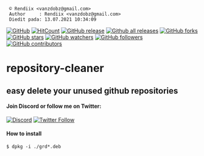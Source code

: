```
 © Rendiix <vanzdobz@gmail.com>
 Author     : Rendiix <vanzdobz@gmail.com>
 Diedit pada: 13.07.2021 10:34:09
```
[![GitHub](https://img.shields.io/github/license/rendiix/repository-cleaner.svg)](https://github.com/rendiix/repository-cleaner/blob/master/LICENSE)
[![HitCount](http://hits.dwyl.io/rendiix/repository-cleaner.svg)](http://github.com/rendiix/repository-cleaner)
[![GitHub release](https://img.shields.io/github/release/rendiix/repository-cleaner.svg)](https://GitHub.com/rendiix/repository-cleaner/releases/)
[![Github all releases](https://img.shields.io/github/downloads/rendiix/repository-cleaner/total.svg)](https://GitHub.com/rendiix/repository-cleaner/releases/)
[![GitHub forks](https://img.shields.io/github/forks/rendiix/repository-cleaner.svg?style=social&label=Fork&maxAge=2592000)](https://GitHub.com/rendiix/repository-cleaner/network/)
[![GitHub stars](https://img.shields.io/github/stars/rendiix/repository-cleaner.svg?style=social&label=Star&maxAge=2592000)](https://GitHub.com/rendiix/repository-cleaner/stargazers/)
[![GitHub watchers](https://img.shields.io/github/watchers/rendiix/repository-cleaner.svg?style=social)](https://github.com/rendiix/repository-cleaner/watchers)
[![GitHub followers](https://img.shields.io/github/followers/rendiix.svg?style=social&label=Follow&maxAge=2592000)](https://github.com/rendiix?tab=followers)
[![GitHub contributors](https://img.shields.io/github/contributors/rendiix/repository-cleaner.svg)](https://GitHub.com/rendiix/repository-cleaner/graphs/contributors/)

# repository-cleaner
## easy delete your unused github repositories

#### Join Discord or follow me on Twitter:

[![Discord](https://img.shields.io/discord/404576842419273729.svg?label=join%20discord&logo=discord)](https://discord.gg/5PmKhrc)
[![Twitter Follow](https://img.shields.io/twitter/follow/rendiix.svg?color=green&label=follow&logo=twitter&style=social)](https://twitter.com/rendiix)

#### How to install

```console
$ dpkg -i ./grd*.deb
```
